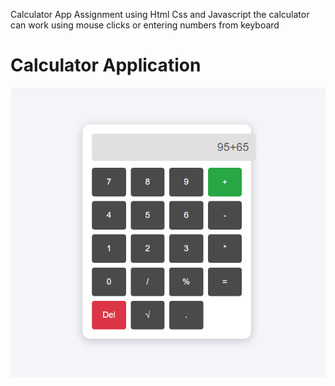 Calculator App Assignment using Html Css and Javascript the calculator can work using mouse clicks or entering numbers from keyboard

# Calculator Application

![Calculator Screenshot](https://github.com/maheenDevp/maheenDevp/blob/main/Calculator%20app/Calculator%20app%20screenshot.PNG)

